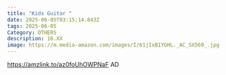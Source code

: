 ```yaml
---
title: "Kids Guitar "
date: 2025-06-05T03:15:14.843Z
tags: 2025-06-05
Category: OTHERS
description: 16.XX
image: https://m.media-amazon.com/images/I/61jIxB1YGHL._AC_SX569_.jpg
---
```

https://amzlink.to/az0foUhOWPNaF    AD